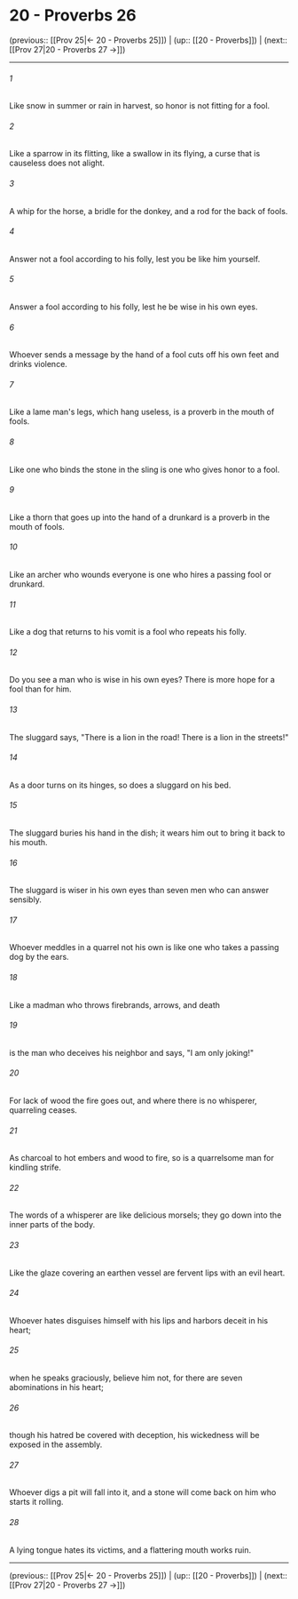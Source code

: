 # 20 - Proverbs 26

(previous:: [[Prov 25|← 20 - Proverbs 25]]) | (up:: [[20 - Proverbs]]) | (next:: [[Prov 27|20 - Proverbs 27 →]])

***


###### 1 
Like snow in summer or rain in harvest, so honor is not fitting for a fool. 

###### 2 
Like a sparrow in its flitting, like a swallow in its flying, a curse that is causeless does not alight. 

###### 3 
A whip for the horse, a bridle for the donkey, and a rod for the back of fools. 

###### 4 
Answer not a fool according to his folly, lest you be like him yourself. 

###### 5 
Answer a fool according to his folly, lest he be wise in his own eyes. 

###### 6 
Whoever sends a message by the hand of a fool cuts off his own feet and drinks violence. 

###### 7 
Like a lame man's legs, which hang useless, is a proverb in the mouth of fools. 

###### 8 
Like one who binds the stone in the sling is one who gives honor to a fool. 

###### 9 
Like a thorn that goes up into the hand of a drunkard is a proverb in the mouth of fools. 

###### 10 
Like an archer who wounds everyone is one who hires a passing fool or drunkard. 

###### 11 
Like a dog that returns to his vomit is a fool who repeats his folly. 

###### 12 
Do you see a man who is wise in his own eyes? There is more hope for a fool than for him. 

###### 13 
The sluggard says, "There is a lion in the road! There is a lion in the streets!" 

###### 14 
As a door turns on its hinges, so does a sluggard on his bed. 

###### 15 
The sluggard buries his hand in the dish; it wears him out to bring it back to his mouth. 

###### 16 
The sluggard is wiser in his own eyes than seven men who can answer sensibly. 

###### 17 
Whoever meddles in a quarrel not his own is like one who takes a passing dog by the ears. 

###### 18 
Like a madman who throws firebrands, arrows, and death 

###### 19 
is the man who deceives his neighbor and says, "I am only joking!" 

###### 20 
For lack of wood the fire goes out, and where there is no whisperer, quarreling ceases. 

###### 21 
As charcoal to hot embers and wood to fire, so is a quarrelsome man for kindling strife. 

###### 22 
The words of a whisperer are like delicious morsels; they go down into the inner parts of the body. 

###### 23 
Like the glaze covering an earthen vessel are fervent lips with an evil heart. 

###### 24 
Whoever hates disguises himself with his lips and harbors deceit in his heart; 

###### 25 
when he speaks graciously, believe him not, for there are seven abominations in his heart; 

###### 26 
though his hatred be covered with deception, his wickedness will be exposed in the assembly. 

###### 27 
Whoever digs a pit will fall into it, and a stone will come back on him who starts it rolling. 

###### 28 
A lying tongue hates its victims, and a flattering mouth works ruin.

***

(previous:: [[Prov 25|← 20 - Proverbs 25]]) | (up:: [[20 - Proverbs]]) | (next:: [[Prov 27|20 - Proverbs 27 →]])
